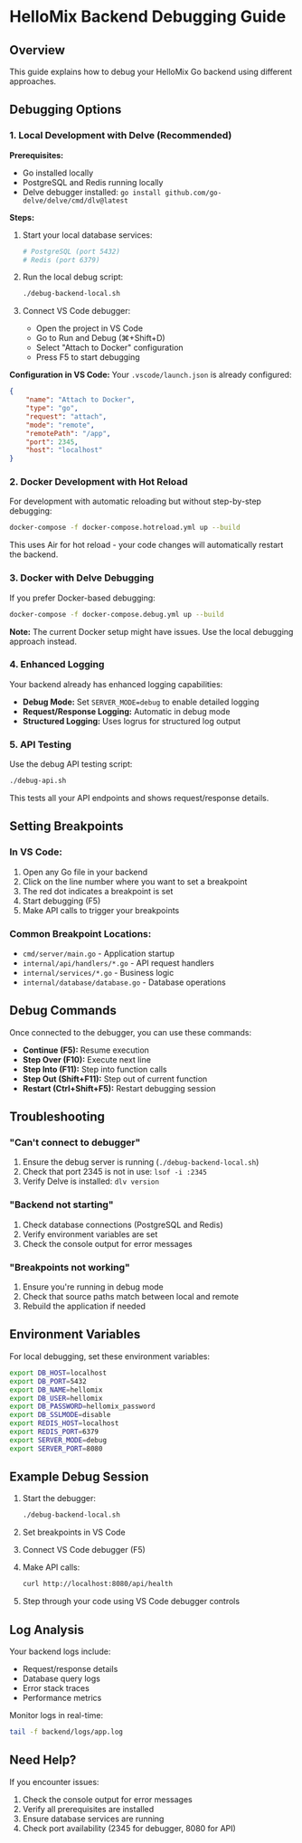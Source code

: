 # HelloMix Backend Debugging Guide

## Overview
This guide explains how to debug your HelloMix Go backend using different approaches.

## Debugging Options

### 1. **Local Development with Delve (Recommended)**

**Prerequisites:**
- Go installed locally
- PostgreSQL and Redis running locally
- Delve debugger installed: `go install github.com/go-delve/delve/cmd/dlv@latest`

**Steps:**
1. Start your local database services:
   ```bash
   # PostgreSQL (port 5432)
   # Redis (port 6379)
   ```

2. Run the local debug script:
   ```bash
   ./debug-backend-local.sh
   ```

3. Connect VS Code debugger:
   - Open the project in VS Code
   - Go to Run and Debug (⌘+Shift+D)
   - Select "Attach to Docker" configuration
   - Press F5 to start debugging

**Configuration in VS Code:**
Your `.vscode/launch.json` is already configured:
```json
{
    "name": "Attach to Docker",
    "type": "go",
    "request": "attach",
    "mode": "remote",
    "remotePath": "/app",
    "port": 2345,
    "host": "localhost"
}
```

### 2. **Docker Development with Hot Reload**

For development with automatic reloading but without step-by-step debugging:

```bash
docker-compose -f docker-compose.hotreload.yml up --build
```

This uses Air for hot reload - your code changes will automatically restart the backend.

### 3. **Docker with Delve Debugging**

If you prefer Docker-based debugging:

```bash
docker-compose -f docker-compose.debug.yml up --build
```

**Note:** The current Docker setup might have issues. Use the local debugging approach instead.

### 4. **Enhanced Logging**

Your backend already has enhanced logging capabilities:

- **Debug Mode:** Set `SERVER_MODE=debug` to enable detailed logging
- **Request/Response Logging:** Automatic in debug mode
- **Structured Logging:** Uses logrus for structured log output

### 5. **API Testing**

Use the debug API testing script:
```bash
./debug-api.sh
```

This tests all your API endpoints and shows request/response details.

## Setting Breakpoints

### In VS Code:
1. Open any Go file in your backend
2. Click on the line number where you want to set a breakpoint
3. The red dot indicates a breakpoint is set
4. Start debugging (F5)
5. Make API calls to trigger your breakpoints

### Common Breakpoint Locations:
- `cmd/server/main.go` - Application startup
- `internal/api/handlers/*.go` - API request handlers
- `internal/services/*.go` - Business logic
- `internal/database/database.go` - Database operations

## Debug Commands

Once connected to the debugger, you can use these commands:

- **Continue (F5):** Resume execution
- **Step Over (F10):** Execute next line
- **Step Into (F11):** Step into function calls
- **Step Out (Shift+F11):** Step out of current function
- **Restart (Ctrl+Shift+F5):** Restart debugging session

## Troubleshooting

### "Can't connect to debugger"
1. Ensure the debug server is running (`./debug-backend-local.sh`)
2. Check that port 2345 is not in use: `lsof -i :2345`
3. Verify Delve is installed: `dlv version`

### "Backend not starting"
1. Check database connections (PostgreSQL and Redis)
2. Verify environment variables are set
3. Check the console output for error messages

### "Breakpoints not working"
1. Ensure you're running in debug mode
2. Check that source paths match between local and remote
3. Rebuild the application if needed

## Environment Variables

For local debugging, set these environment variables:

```bash
export DB_HOST=localhost
export DB_PORT=5432
export DB_NAME=hellomix
export DB_USER=hellomix
export DB_PASSWORD=hellomix_password
export DB_SSLMODE=disable
export REDIS_HOST=localhost
export REDIS_PORT=6379
export SERVER_MODE=debug
export SERVER_PORT=8080
```

## Example Debug Session

1. Start the debugger:
   ```bash
   ./debug-backend-local.sh
   ```

2. Set breakpoints in VS Code

3. Connect VS Code debugger (F5)

4. Make API calls:
   ```bash
   curl http://localhost:8080/api/health
   ```

5. Step through your code using VS Code debugger controls

## Log Analysis

Your backend logs include:
- Request/response details
- Database query logs
- Error stack traces
- Performance metrics

Monitor logs in real-time:
```bash
tail -f backend/logs/app.log
```

## Need Help?

If you encounter issues:
1. Check the console output for error messages
2. Verify all prerequisites are installed
3. Ensure database services are running
4. Check port availability (2345 for debugger, 8080 for API)
